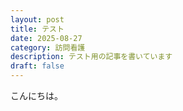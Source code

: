 ```yaml
---
layout: post
title: テスト
date: 2025-08-27
category: 訪問看護
description: テスト用の記事を書いています
draft: false
---
```

こんにちは。
